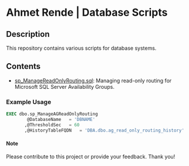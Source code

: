 # Ahmet Rende | Database Scripts

## Description
This repository contains various scripts for database systems.

## Contents
- [sp_ManageReadOnlyRouting.sql](./sp_ManageAGReadOnlyRouting/sp_ManageAGReadOnlyRouting.sql): Managing read-only routing for Microsoft SQL Server Availability Groups.

### Example Usage

```sql
EXEC dbo.sp_ManageAGReadOnlyRouting 
	    @DatabaseName	= 'DBNAME'
	   ,@ThresholdSec	= 60
	   ,@HistoryTableFQDN	= 'DBA.dbo.ag_read_only_routing_history'
```

#### Note
Please contribute to this project or provide your feedback. Thank you!

